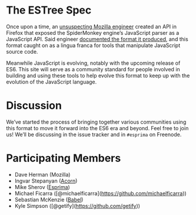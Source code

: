 # The ESTree Spec

Once upon a time, an [unsuspecting Mozilla engineer](http://calculist.org) created an API in Firefox that exposed the SpiderMonkey engine’s JavaScript parser as a JavaScript API. Said engineer [documented the format it produced](https://developer.mozilla.org/en-US/docs/Mozilla/Projects/SpiderMonkey/Parser_API), and this format caught on as a lingua franca for tools that manipulate JavaScript source code.

Meanwhile JavaScript is evolving, notably with the upcoming release of ES6. This site will serve as a community standard for people involved in building and using these tools to help evolve this format to keep up with the evolution of the JavaScript language.

# Discussion

We’ve started the process of bringing together various communities using this format to move it forward into the ES6 era and beyond. Feel free to join us! We’ll be discussing in the issue tracker and in `#esprima` on Freenode.

# Participating Members

- Dave Herman (Mozilla)
- Ingvar Stepanyan ([Acorn](https://github.com/marijnh/acorn))
- Mike Sherov ([Esprima](https://github.com/jquery/esprima))
- Michael Ficarra (<span class="citation" data-cites="michaelficarra">\[@michaelficarra\]</span>(https://github.com/michaelficarra))
- Sebastian McKenzie ([Babel](https://github.com/babel/babel))
- Kyle Simpson (<span class="citation" data-cites="getify">\[@getify\]</span>(https://github.com/getify))
